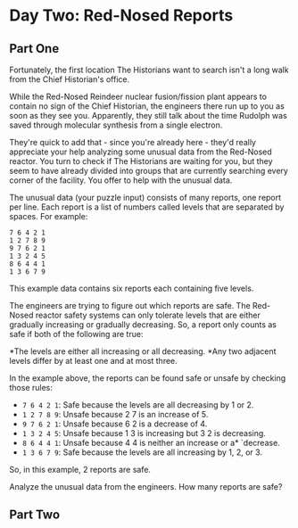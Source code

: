 # Day Two: Red-Nosed Reports

## Part One

Fortunately, the first location The Historians want to search isn't a long walk from the Chief Historian's office.

While the Red-Nosed Reindeer nuclear fusion/fission plant appears to contain no sign of the Chief Historian, the engineers there run up to you as soon as they see you. Apparently, they still talk about the time Rudolph was saved through molecular synthesis from a single electron.

They're quick to add that - since you're already here - they'd really appreciate your help analyzing some unusual data from the Red-Nosed reactor. You turn to check if The Historians are waiting for you, but they seem to have already divided into groups that are currently searching every corner of the facility. You offer to help with the unusual data.

The unusual data (your puzzle input) consists of many reports, one report per line. Each report is a list of numbers called levels that are separated by spaces. For example:

```
7 6 4 2 1
1 2 7 8 9
9 7 6 2 1
1 3 2 4 5
8 6 4 4 1
1 3 6 7 9
```

This example data contains six reports each containing five levels.

The engineers are trying to figure out which reports are safe. The Red-Nosed reactor safety systems can only tolerate levels that are either gradually increasing or gradually decreasing. So, a report only counts as safe if both of the following are true:

*The levels are either all increasing or all decreasing.
*Any two adjacent levels differ by at least one and at most three.

In the example above, the reports can be found safe or unsafe by checking those rules:

* `7 6 4 2 1`: Safe because the levels are all decreasing by 1 or 2.
* `1 2 7 8 9`: Unsafe because 2 7 is an increase of 5.
* `9 7 6 2 1`: Unsafe because 6 2 is a decrease of 4.
* `1 3 2 4 5`: Unsafe because 1 3 is increasing but 3 2 is decreasing.
* `8 6 4 4 1`: Unsafe because 4 4 is neither an increase or a* `decrease.
* `1 3 6 7 9`: Safe because the levels are all increasing by 1, 2, or 3.

So, in this example, 2 reports are safe.

Analyze the unusual data from the engineers. How many reports are safe?

## Part Two
